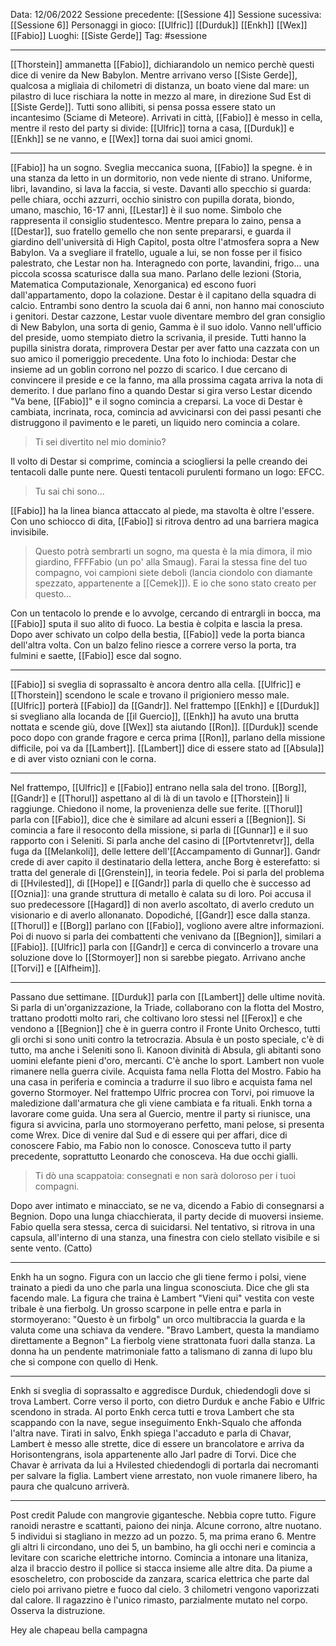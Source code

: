 Data: 12/06/2022
Sessione precedente: [[Sessione 4]]
Sessione sucessiva: [[Sessione 6]]
Personaggi in gioco: [[Ulfric]] [[Durduk]] [[Enkh]] [[Wex]] [[Fabio]]
Luoghi: [[Siste Gerde]]
Tag: #sessione 

---
[[Thorstein]] ammanetta [[Fabio]], dichiarandolo un nemico perchè questi dice di venire da New Babylon. Mentre arrivano verso [[Siste Gerde]], qualcosa a migliaia di chilometri di distanza, un boato viene dal mare: un pilastro di luce rischiara la notte in mezzo al mare, in direzione Sud Est di [[Siste Gerde]]. Tutti sono allibiti, si pensa possa essere stato un incantesimo (Sciame di Meteore). Arrivati in città, [[Fabio]] è messo in cella, mentre il resto del party si divide: [[Ulfric]] torna a casa, [[Durduk]] e [[Enkh]] se ne vanno, e [[Wex]] torna dai suoi amici gnomi.

---
[[Fabio]] ha un sogno.
Sveglia meccanica suona, [[Fabio]] la spegne. è in una stanza da letto in un dormitorio, non vede niente di strano. Uniforme, libri, lavandino, si lava la faccia, si veste. Davanti allo specchio si guarda: pelle chiara, occhi azzurri, occhio sinistro con pupilla dorata, biondo, umano, maschio, 16-17 anni, [[Lestar]] è il suo nome. Simbolo che rappresenta il consiglio studentesco. Mentre prepara lo zaino, pensa a [[Destar]], suo fratello gemello che non sente prepararsi, e guarda il giardino dell'università di High Capitol, posta oltre l'atmosfera sopra a New Babylon. Va a svegliare il fratello, uguale a lui, se non fosse per il fisico palestrato, che Lestar non ha. Interagnedo con porte, lavandini, frigo... una piccola scossa scaturisce dalla sua mano. Parlano delle lezioni (Storia, Matematica Computazionale, Xenorganica) ed escono fuori dall'appartamento, dopo la colazione. Destar è il capitano della squadra di calcio. Entrambi sono dentro la scuola dai 6 anni, non hanno mai conosciuto i genitori. Destar cazzone, Lestar vuole diventare membro del gran consiglio di New Babylon, una sorta di genio, Gamma è il suo idolo. Vanno nell'ufficio del preside, uomo stempiato dietro la scrivania, il preside. Tutti hanno la pupilla sinistra dorata, rimprovera Destar per aver fatto una cazzata con un suo amico il pomeriggio precedente. Una foto lo inchioda: Destar che insieme ad un goblin corrono nel pozzo di scarico. I due cercano di convincere il preside e ce la fanno, ma alla prossima cagata arriva la nota di demerito. I due parlano fino a quando Destar si gira verso Lestar dicendo "Va bene, [[Fabio]]" e il sogno comincia a creparsi. La voce di Destar è cambiata, incrinata, roca, comincia ad avvicinarsi con dei passi pesanti che distruggono il pavimento e le pareti, un liquido nero comincia a colare. 
>Ti sei divertito nel mio dominio?

Il volto di Destar si comprime, comincia a sciogliersi la pelle creando dei tentacoli dalle punte nere. Questi tentacoli purulenti formano un logo: EFCC. 
>Tu sai chi sono...

[[Fabio]] ha la linea bianca attaccato al piede, ma stavolta è oltre l'essere. Con uno schiocco di dita, [[Fabio]] si ritrova dentro ad una barriera magica invisibile. 
>Questo potrà sembrarti un sogno, ma questa è la mia dimora, il mio giardino, FFFFabio (un po' alla Smaug). Farai la stessa fine del tuo compagno, voi campioni siete deboli (lancia ciondolo con diamante spezzato, appartenente a [[Cemek]]). E io che sono stato creato per questo...

Con un tentacolo lo prende e lo avvolge, cercando di entrargli in bocca, ma [[Fabio]] sputa il suo alito di fuoco. La bestia è colpita e lascia la presa. Dopo aver schivato un colpo della bestia, [[Fabio]] vede la porta bianca dell'altra volta. Con un balzo felino riesce a correre verso la porta, tra fulmini e saette, [[Fabio]] esce dal sogno.

---
[[Fabio]] si sveglia di soprassalto è ancora dentro alla cella. [[Ulfric]] e [[Thorstein]] scendono le scale e trovano il prigioniero messo male. [[Ulfric]] porterà [[Fabio]] da [[Gandr]]. Nel frattempo [[Enkh]] e [[Durduk]] si svegliano alla locanda de [[il Guercio]], [[Enkh]] ha avuto una brutta nottata e scende giù, dove [[Wex]] sta aiutando [[Ron]]. [[Durduk]] scende poco dopo con grande fragore e cerca prima [[Ron]], parlano della missione difficile, poi va da [[Lambert]]. [[Lambert]] dice di essere stato ad [[Absula]] e di aver visto ozniani con le corna. 

---
Nel frattempo, [[Ulfric]] e [[Fabio]] entrano nella sala del trono. [[Borg]], [[Gandr]] e [[Thorul]] aspettano al di là di un tavolo e [[Thorstein]] li raggiunge. Chiedono il nome, la provenienza delle sue ferite. [[Thorul]] parla con [[Fabio]], dice che è similare ad alcuni esseri a [[Begnion]]. Si comincia a fare il resoconto della missione, si parla di [[Gunnar]] e il suo rapporto con i Seleniti. Si parla anche del casino di [[Portvtenretvr]], della fuga da [[Melankoli]], delle lettere dell'[[Accampamento di Gunnar]]. Gandr crede di aver capito il destinatario della lettera, anche Borg è esterefatto: si tratta del generale di [[Grenstein]], in teoria fedele. Poi si parla del problema di [[Hvilested]],  di [[Hope]] e [[Gandr]] parla di quello che è successo ad [[Oznia]]: una grande struttura di metallo è calata su di loro. Poi accusa il suo predecessore [[Hagard]] di non averlo ascoltato, di averlo creduto un visionario e di averlo allonanato. Dopodiché, [[Gandr]] esce dalla stanza. [[Thorul]] e [[Borg]] parlano con [[Fabio]], vogliono avere altre informazioni. Poi di nuovo si parla dei combattenti che venivano da [[Begnion]], similari a [[Fabio]]. [[Ulfric]] parla con [[Gandr]] e cerca di convincerlo a trovare una soluzione dove lo [[Stormoyer]] non si sarebbe piegato. Arrivano anche [[Torvi]] e [[Alfheim]].

---
Passano due settimane. 
[[Durduk]] parla con [[Lambert]] delle ultime novità. Si parla di un'organizzazione, la Triade, collaborano con la flotta del Mostro, trattano prodotti molto rari, che coltivano loro stessi nel [[Ferox]] e che vendono a [[Begnion]] che è in guerra contro il Fronte Unito Orchesco, tutti gli orchi si sono uniti contro la tetrocrazia. Absula è un posto speciale, c'è di tutto, ma anche i Seleniti sono lì. Kanoon divinità di Absula, gli abitanti sono uomini elefante pieni d'oro, mercanti. C'è anche lo sport. Lambert non vuole rimanere nella guerra civile. Acquista fama nella Flotta del Mostro.
Fabio ha una casa in periferia e comincia a tradurre il suo libro e acquista fama nel governo Stormoyer.
Nel frattempo Ulfric procrea con Torvi, poi rimuove la maledizione dall'armatura che gli viene cambiata e fa rituali.
Enkh torna a lavorare come guida.
Una sera al Guercio, mentre il party si riunisce, una figura si avvicina, parla uno stormoyerano perfetto, mani pelose, si presenta come Wrex. Dice di venire dal Sud e di essere qui per affari, dice di conoscere Fabio, ma Fabio non lo conosce. Conosceva tutto il party precedente, soprattutto Leonardo che conosceva. Ha due occhi gialli. 
>Ti dò una scappatoia: consegnati e non sarà doloroso per i tuoi compagni. 

Dopo aver intimato e minacciato, se ne va, dicendo a Fabio di consegnarsi a Begnion.
Dopo una lunga chiacchierata, il party decide di muoversi insieme. Fabio quella sera stessa, cerca di suicidarsi. Nel tentativo, si ritrova in una capsula, all'interno di una stanza, una finestra con cielo stellato visibile e si sente vento.  (Catto)

---
Enkh ha un sogno.
Figura con un laccio che gli tiene fermo i polsi, viene trainato a piedi da uno che parla una lingua sconosciuta. Dice che gli sta facendo male. La figura che traina è Lambert "Vieni qui" vestita con veste tribale è una fierbolg.
Un grosso scarpone in pelle entra e parla in stormoyerano: "Questo è un firbolg" un orco multibraccia la guarda e la valuta come una schiava da vendere. "Bravo Lambert, questa la mandiamo direttamente a Begnon" La fierbolg viene strattonata fuori dalla stanza. La donna ha un pendente matrimoniale fatto a talismano di zanna di lupo blu che si compone con quello di Henk.

---
Enkh si sveglia di soprassalto e aggredisce Durduk, chiedendogli dove si trova Lambert. Corre verso il porto, con dietro Durduk e anche Fabio e Ulfric scendono in strada. Al porto Enkh cerca tutti e trova Lambert che sta scappando con la nave, segue inseguimento Enkh-Squalo che affonda l'altra nave. Tirati in salvo, Enkh spiega l'accaduto e parla di Chavar, Lambert è messo alle strette, dice di essere un brancolatore e arriva da Horisontengrans, isola appartenente allo Jarl padre di Torvi. Dice che Chavar è arrivata da lui a Hvilested chiedendogli di portarla dai necromanti per salvare la figlia. Lambert viene arrestato, non vuole rimanere libero, ha paura che qualcuno arriverà.

---
Post credit
Palude con mangrovie gigantesche. Nebbia copre tutto. Figure ranoidi nerastre e scattanti, paiono dei ninja. Alcune corrono, altre nuotano. 5 individui si stagliano in mezzo ad un pozzo. 5, ma prima erano 6. Mentre gli altri li circondano, uno dei 5, un bambino, ha gli occhi neri e comincia a levitare con scariche elettriche intorno. Comincia a intonare una litaniza, alza il braccio destro il pollice si stacca insieme alle altre dita. Da piume a esoscheletro, con proboscide da zanzara, scarica elettrica che parte dal cielo poi arrivano pietre e fuoco dal cielo. 3 chilometri vengono vaporizzati dal calore. Il ragazzino è l'unico rimasto, parzialmente mutato nel corpo. Osserva la distruzione. 

Hey ale chapeau bella campagna